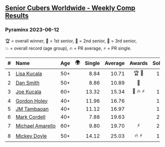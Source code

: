 <style>table {white-space: nowrap;}</style>
<link rel="stylesheet" type="text/css" href="/scw-comp/css/flags.css" />

## [Senior Cubers Worldwide - Weekly Comp Results](/scw-comp/results/)
### Pyraminx 2023-06-12

<span style="white-space: nowrap;">🏆 = overall winner</span>, <span style="white-space: nowrap;">🥇 = 1st senior</span>, <span style="white-space: nowrap;">🥈 = 2nd senior</span>, <span style="white-space: nowrap;">🥉 = 3rd senior</span>, <span style="white-space: nowrap;">💥 = overall record (age group)</span>, <span style="white-space: nowrap;">🔥 = PR average</span>, <span style="white-space: nowrap;">⚡ = PR single</span>.

| # | Name | Age | 🌍 | Single | Average | Awards | Solve 1 | Solve 2 | Solve 3 | Solve 4 | Solve 5 | Video |
| :--: | :-- | :--: | :--: | --: | --: | :--: | --: | --: | --: | --: | --: | :-- |
| 1 | [Lisa Kucala](../../persons/lisa_kucala/pyram.md) | 50+ | <i class="flag flag-US" /> | 8.84 | 10.71 | 🏆 🥇 | 10.92 | 14.61 | 10.20 | 8.84 | 11.01 | [Desktop](https://www.facebook.com/events/252304080823510/permalink/260323233354928) / [Mobile](https://m.facebook.com/events/252304080823510?view=permalink&id=260323233354928) |
| 2 | [Dan Smith](../../persons/dan_smith/pyram.md) | 50+ | <i class="flag flag-US" /> | 8.86 | 10.89 | 🥈 | 8.86 | 13.99 | 9.84 | 10.74 | 12.09 | [Desktop](https://www.facebook.com/events/252304080823510/permalink/260273926693192) / [Mobile](https://m.facebook.com/events/252304080823510?view=permalink&id=260273926693192) |
| 3 | [Joe Kucala](../../persons/joe_kucala/pyram.md) | 60+ | <i class="flag flag-US" /> | 13.32 | 15.34 | 🥉 🔥 ⚡ | 15.24 | 20.84 | 17.27 | 13.50 | 13.32 | [Desktop](https://www.facebook.com/events/252304080823510/permalink/257642386956346) / [Mobile](https://m.facebook.com/events/252304080823510?view=permalink&id=257642386956346) |
| 4 | [Gordon Holey](../../persons/gordon_holey/pyram.md) | 40+ | <i class="flag flag-US" /> | 11.96 | 16.76 |  | 13.97 | 21.09 | 23.47 | 11.96 | 15.21 | [Desktop](https://www.facebook.com/766997877/videos/733037811953431) / [Mobile](https://m.facebook.com/766997877/videos/733037811953431) |
| 5 | [JM Tambaoan](../../persons/jm_tambaoan/pyram.md) | 40+ | <i class="flag flag-PH" /> | 11.12 | 16.97 |  | 16.91 | 33.56 | 14.32 | 19.68 | 11.12 | [Desktop](https://www.facebook.com/events/252304080823510/permalink/257779676942617) / [Mobile](https://m.facebook.com/events/252304080823510?view=permalink&id=257779676942617) |
| 6 | [Mark Cordell](../../persons/mark_cordell/pyram.md) | 40+ | <i class="flag flag-US" /> | 7.88 | 19.63 |  | 24.05 | 39.80 | 7.88 | 15.63 | 19.22 | [Desktop](https://www.facebook.com/events/252304080823510/permalink/256675853719666) / [Mobile](https://m.facebook.com/events/252304080823510?view=permalink&id=256675853719666) |
| 7 | [Michael Amarello](../../persons/michael_amarello/pyram.md) | 60+ | <i class="flag flag-US" /> | 9.80 | 19.70 | ⚡ | 20.07 | 32.32 | 20.25 | 18.77 | 9.80 | [Desktop](https://www.facebook.com/michael.amarello/videos/1016644532656979) / [Mobile](https://m.facebook.com/michael.amarello/videos/1016644532656979) |
| 8 | [Mickey Doyle](../../persons/mickey_doyle/pyram.md) | 50+ | <i class="flag flag-US" /> | 14.12 | 25.03 | 🔥 ⚡ | 14.12 | 24.55 | 24.74 | 37.53 | 25.79 | [Desktop](https://www.facebook.com/events/252304080823510/permalink/259632100090708) / [Mobile](https://m.facebook.com/events/252304080823510?view=permalink&id=259632100090708) |

<!-- Global site tag (gtag.js) - Google Analytics -->
<script async src="https://www.googletagmanager.com/gtag/js?id=UA-86348435-3"></script>
<script>window.dataLayer = window.dataLayer || []; function gtag() {dataLayer.push(arguments);} gtag('js', new Date()); gtag('config', 'UA-86348435-3');</script>
